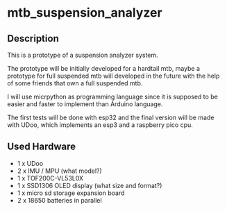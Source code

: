 # mtb_suspension_analyzer

## Description

This is a prototype of a suspension analyzer system.

The prototype will be initially developed for a hardtail mtb, maybe a prototype for full suspended mtb will developed in the future with the help of some friends that own a full suspended mtb.

I will use micrpython as programming language since it is supposed to be easier and faster to implement than Arduino language. 

The first tests will be done with esp32 and the final version will be made with UDoo, which implements an esp3 and a raspberry pico cpu.

## Used Hardware

- 1 x UDoo
- 2 x IMU / MPU (what model?)
- 1 x TOF200C-VL53L0X
- 1 x SSD1306 OLED display (what size and format?)
- 1 x micro sd storage expansion board
- 2 x 18650 batteries in parallel
